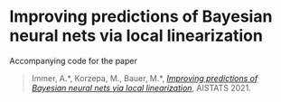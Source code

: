# Improving predictions of Bayesian neural nets via local linearization

Accompanying code for the paper
> Immer, A.\*, Korzepa, M., Bauer, M.\*, [*Improving predictions of Bayesian neural nets via local linearization*](https://arxiv.org/abs/2008.08400), AISTATS 2021.

